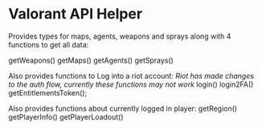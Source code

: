 # Valorant API Helper

Provides types for maps, agents, weapons and sprays along with 4 functions to get all data:

getWeapons()
getMaps()
getAgents()
getSprays()

Also provides functions to Log into a riot account:
*Riot has made changes to the auth flow, currently these functions may not work*
login()
login2FA()
getEntitlementsToken();

Also provides functions about currently logged in player:
getRegion()
getPlayerInfo()
getPlayerLoadout()
